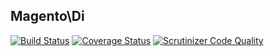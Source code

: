 Magento\Di
----------
[![Build Status](https://api.travis-ci.org/Nas1k/Di.png?branch=master)](https://travis-ci.org/Nas1k/Di)
[![Coverage Status](https://coveralls.io/repos/Nas1k/Di/badge.png?branch=master)](https://coveralls.io/r/Nas1k/Di?branch=master)
[![Scrutinizer Code Quality](https://scrutinizer-ci.com/g/Nas1k/Di/badges/quality-score.png?b=master)](https://scrutinizer-ci.com/g/Nas1k/Di/?branch=master)